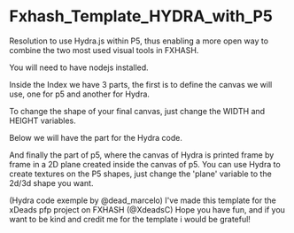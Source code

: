 # Fxhash_Template_HYDRA_with_P5
Resolution to use Hydra.js within P5, thus enabling a more open way to combine the two most used visual tools in FXHASH.

You will need to have nodejs installed.

Inside the Index we have 3 parts, the first is to define the canvas we will use, one for p5 and another for Hydra.

To change the shape of your final canvas, just change the WIDTH and HEIGHT variables.

Below we will have the part for the Hydra code.

And finally the part of p5, where the canvas of Hydra is printed frame by frame in a 2D plane created inside the canvas of p5. You can use Hydra to create textures on the P5 shapes, just change the 'plane' variable to the 2d/3d shape you want.





(Hydra code exemple by @dead_marcelo)
I've made this template for the xDeads pfp project on FXHASH (@XdeadsC)
Hope you have fun, and if you want to be kind and credit me for the template i would be grateful!
